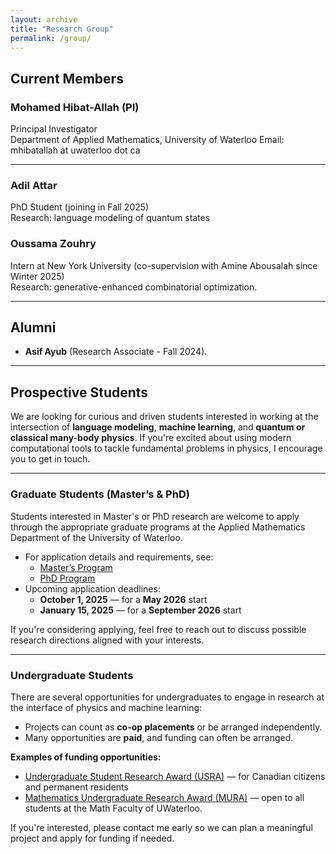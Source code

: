 ```yaml
---
layout: archive
title: "Research Group"
permalink: /group/
---
```


## Current Members

### Mohamed Hibat-Allah (PI)
Principal Investigator  
Department of Applied Mathematics, University of Waterloo 
Email: mhibatallah at uwaterloo dot ca 

---

### Adil Attar
PhD Student (joining in Fall 2025)  
Research: language modeling of quantum states 

### Oussama Zouhry
Intern at New York University (co-supervision with Amine Abousalah since Winter 2025)  
Research: generative-enhanced combinatorial optimization. 

---

## Alumni

- **Asif Ayub** (Research Associate - Fall 2024).

---

## Prospective Students

We are looking for curious and driven students interested in working at the intersection of **language modeling**, **machine learning**, and **quantum or classical many-body physics**. If you're excited about using modern computational tools to tackle fundamental problems in physics, I encourage you to get in touch.

---

### Graduate Students (Master’s & PhD)

Students interested in Master's or PhD research are welcome to apply through the appropriate graduate programs at the Applied Mathematics Department of the University of Waterloo.

- For application details and requirements, see:
  - [Master’s Program](https://uwaterloo.ca/future-graduate-students/programs/by-faculty/math/applied-mathematics-master-math-mmath)
  - [PhD Program](https://uwaterloo.ca/future-graduate-students/programs/by-faculty/math/applied-mathematics-doctor-philosophy-phd)
- Upcoming application deadlines:
  - **October 1, 2025** — for a **May 2026** start
  - **January 15, 2025** — for a **September 2026** start

If you're considering applying, feel free to reach out to discuss possible research directions aligned with your interests.

---

### Undergraduate Students

There are several opportunities for undergraduates to engage in research at the interface of physics and machine learning:

- Projects can count as **co-op placements** or be arranged independently.
- Many opportunities are **paid**, and funding can often be arranged.

**Examples of funding opportunities:**
- [Undergraduate Student Research Award (USRA)](https://uwaterloo.ca/applied-mathematics/current-undergraduates/undergraduate-research-opportunities) — for Canadian citizens and permanent residents
- [Mathematics Undergraduate Research Award (MURA)](https://uwaterloo.ca/applied-mathematics/current-undergraduates/undergraduate-research-opportunities) — open to all students at the Math Faculty of UWaterloo.

If you're interested, please contact me early so we can plan a meaningful project and apply for funding if needed.
